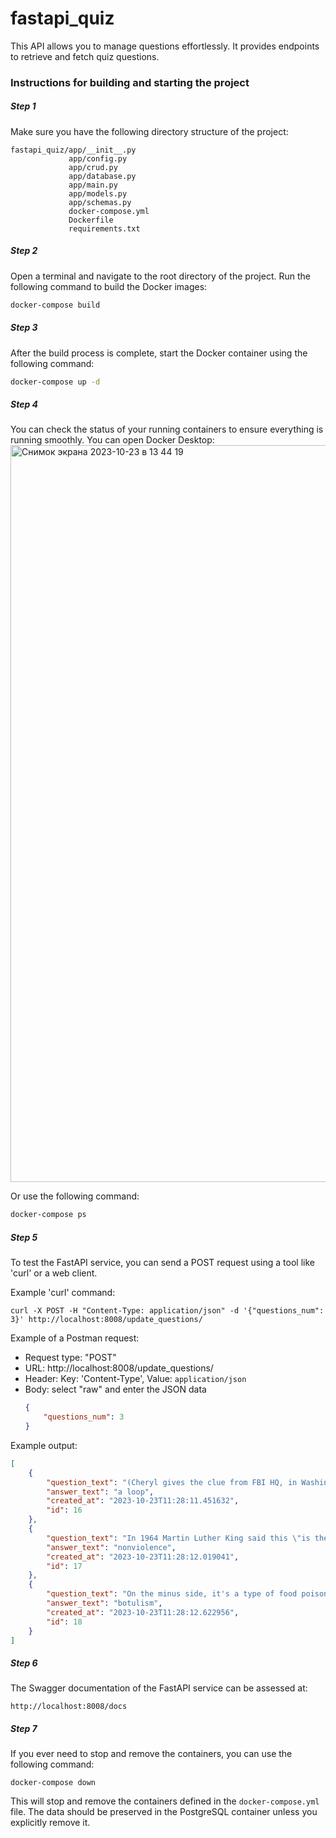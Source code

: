 # fastapi_quiz
This API allows you to manage questions effortlessly. It provides endpoints to retrieve and fetch quiz questions.

### Instructions for building and starting the project
##### Step 1
Make sure you have the following directory structure of the project:
```
fastapi_quiz/app/__init__.py
             app/config.py
             app/crud.py
             app/database.py
             app/main.py
             app/models.py
             app/schemas.py
             docker-compose.yml
             Dockerfile
             requirements.txt
```
##### Step 2
Open a terminal and navigate to the root directory of the project. 
Run the following command to build the Docker images:
```bash
docker-compose build
```
##### Step 3
After the build process is complete, start the Docker container using the following command:
```bash
docker-compose up -d
```
##### Step 4
You can check the status of your running containers to ensure everything is running smoothly. 
You can open Docker Desktop:
<img width="1179" alt="Снимок экрана 2023-10-23 в 13 44 19" src="https://github.com/MironovaSveta/fastapi_quiz/assets/104065509/735477c5-7dba-4b55-9969-0fc1aabfab22">

Or use the following command:
```bash
docker-compose ps
```
##### Step 5
To test the FastAPI service, you can send a POST request using a tool like 'curl' or a web client.

Example 'curl' command:
```
curl -X POST -H "Content-Type: application/json" -d '{"questions_num": 3}' http://localhost:8008/update_questions/
```

Example of a Postman request:
   * Request type: "POST"
   * URL: http://localhost:8008/update_questions/
   * Header: Key: 'Content-Type', Value: `application/json`
   * Body: select "raw" and enter the JSON data
     ```json
     {
         "questions_num": 3
     }
     ```

Example output:
```json
[
    {
        "question_text": "(Cheryl gives the clue from FBI HQ, in Washington.) The three main types of fingerprint patterns are whorls, arches & this most common type",
        "answer_text": "a loop",
        "created_at": "2023-10-23T11:28:11.451632",
        "id": 16
    },
    {
        "question_text": "In 1964 Martin Luther King said this \"is the answer to the crucial political & moral questions of our time\"",
        "answer_text": "nonviolence",
        "created_at": "2023-10-23T11:28:12.019041",
        "id": 17
    },
    {
        "question_text": "On the minus side, it's a type of food poisoning; on the plus, the toxin that causes it can be used to smooth wrinkles",
        "answer_text": "botulism",
        "created_at": "2023-10-23T11:28:12.622956",
        "id": 18
    }
]
```
##### Step 6
The Swagger documentation of the FastAPI service can be assessed at:
```
http://localhost:8008/docs
```
##### Step 7
If you ever need to stop and remove the containers, you can use the following command:
```
docker-compose down
```
This will stop and remove the containers defined in the `docker-compose.yml` file. 
The data should be preserved in the PostgreSQL container unless you explicitly remove it.
